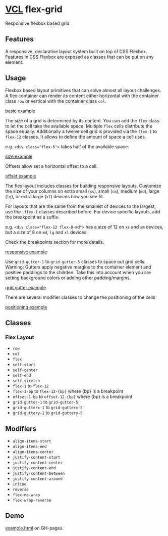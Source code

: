 # [VCL](https://vcl.github.io/) flex-grid

Responsive flexbox based grid

## Features

A responsive, declarative layout system built on top of CSS Flexbox.
Features in CSS Flexbox are exposed as classes that can be put on any element.

## Usage

Flexbox based layout primitives that can solve almost all layout challenges.
A flex container can render its content either horizontal with the container class `row` or vertical with the container class `col`.

[basic example](/demo/example-basic.html)

The size of a grid is determined by its content. You can add the `flex` class to let the cell take the available space. Multiple `flex` cells distribute the space equally.
Additionally a twelve cell grid is provided via the `flex-1` to `flex-12` classes. It allows to define the amount of space a cell uses.

e.g. `<div class="flex-6">` takes half of the available space.

[size example](/demo/example-size.html)

Offsets allow set a horizontal offset to a cell.

[offset example](/demo/example-offset.html)

The flex layout includes classes for building responsive layouts.
Customize the size of your columns on extra small (`xs`), small (`sm`), medium (`md`), large (`lg`), or extra large (`xl`) devices how you see fit.

For layouts that are the same from the smallest of devices to the largest, use the  `.flex-1` classes described before. 
For device specific layouts, add the breakpoint as a suffix.

e.g. `<div class="flex-12 flex-8-md">` has a size of 12 on `xs` and `sm` devices, but a size of 8 on `md`, `lg` and `xl` devices.

Check the breakpoints section for more details.

[responsive example](/demo/example-responsive.html)

Use `grid-gutter-1` to `grid-gutter-5` classes to space out grid cells. 
Warning: Gutters apply negative margins to the container element and positive paddings to the chilrden. Take this into account when you are setting background colors or adding other padding/margins.

[grid gutter example](/demo/example-grid-gutter.html)

There are several modifier classes to change the positioning of the cells

[positioning example](/demo/example-positioning.html)


## Classes

### Flex Layout

- `row`
- `col`
- `flex`
- `self-start`
- `self-center`
- `self-end`
- `self-stretch`
- `flex-1` to `flex-12`
- `flex-1-bp` to `flex-12-{bp}` where {bp} is a breakpoint
- `offset-1-bp` to `offset-12-{bp}` where {bp} is a breakpoint
- `grid-gutter-1` to `grid-gutter-5`
- `grid-gutterx-1` to `grid-gutterx-5`
- `grid-guttery-1` to `grid-guttery-5`
## Modifiers
- `align-items-start`
- `align-items-end`
- `align-items-center`
- `justify-content-start`
- `justify-content-center`
- `justify-content-end`
- `justify-content-between`
- `justify-content-around`
- `inline`
- `reverse`
- `flex-no-wrap`
- `flex-wrap-reverse`


## Demo

[example.html](/demo/example.html) on GH-pages.
